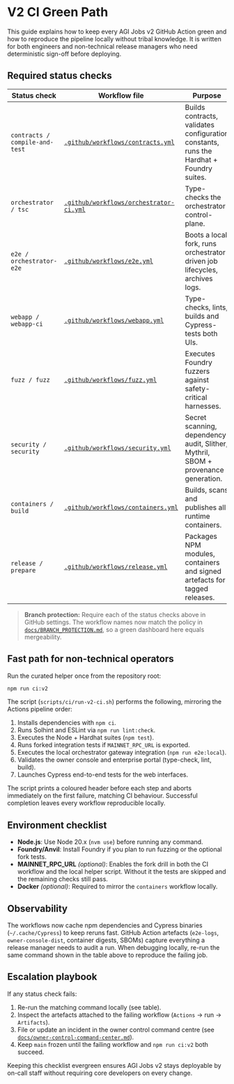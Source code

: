 # V2 CI Green Path

This guide explains how to keep every AGI Jobs v2 GitHub Action green and how to reproduce the pipeline locally without tribal knowledge. It is written for both engineers and non-technical release managers who need deterministic sign-off before deploying.

## Required status checks

| Status check | Workflow file | Purpose | Local command(s) |
| --- | --- | --- | --- |
| `contracts / compile-and-test` | [`.github/workflows/contracts.yml`](../../.github/workflows/contracts.yml) | Builds contracts, validates configuration constants, runs the Hardhat + Foundry suites. | `npm run ci:v2` (runs all checks) or `npm ci && npm test` |
| `orchestrator / tsc` | [`.github/workflows/orchestrator-ci.yml`](../../.github/workflows/orchestrator-ci.yml) | Type-checks the orchestrator control-plane. | `npm ci && npx tsc -p apps/orchestrator/tsconfig.json` |
| `e2e / orchestrator-e2e` | [`.github/workflows/e2e.yml`](../../.github/workflows/e2e.yml) | Boots a local fork, runs orchestrator driven job lifecycles, archives logs. | `npm run e2e:local` (requires Anvil; `npm run test:fork` optional if `MAINNET_RPC_URL` is set) |
| `webapp / webapp-ci` | [`.github/workflows/webapp.yml`](../../.github/workflows/webapp.yml) | Type-checks, lints, builds and Cypress-tests both UIs. | `npm run webapp:typecheck && npm run webapp:lint && npm run webapp:build && npm --prefix apps/enterprise-portal run build && npm run webapp:e2e` |
| `fuzz / fuzz` | [`.github/workflows/fuzz.yml`](../../.github/workflows/fuzz.yml) | Executes Foundry fuzzers against safety-critical harnesses. | `forge test --ffi --fuzz-runs 256 --match-contract 'CommitReveal|Stake|Fee|Slashing'` |
| `security / security` | [`.github/workflows/security.yml`](../../.github/workflows/security.yml) | Secret scanning, dependency audit, Slither, Mythril, SBOM + provenance generation. | `npm run security:audit` plus `slither --config slither.config.json` (see workflow for flags) |
| `containers / build` | [`.github/workflows/containers.yml`](../../.github/workflows/containers.yml) | Builds, scans and publishes all runtime containers. | `docker build` for each target (optional locally) |
| `release / prepare` | [`.github/workflows/release.yml`](../../.github/workflows/release.yml) | Packages NPM modules, containers and signed artefacts for tagged releases. | `npm run release -- --dry-run` (tagged releases only) |

> **Branch protection:** Require each of the status checks above in GitHub settings. The workflow names now match the policy in [`docs/BRANCH_PROTECTION.md`](../BRANCH_PROTECTION.md), so a green dashboard here equals mergeability.

## Fast path for non-technical operators

Run the curated helper once from the repository root:

```bash
npm run ci:v2
```

The script (`scripts/ci/run-v2-ci.sh`) performs the following, mirroring the Actions pipeline order:

1. Installs dependencies with `npm ci`.
2. Runs Solhint and ESLint via `npm run lint:check`.
3. Executes the Node + Hardhat suites (`npm test`).
4. Runs forked integration tests if `MAINNET_RPC_URL` is exported.
5. Executes the local orchestrator gateway integration (`npm run e2e:local`).
6. Validates the owner console and enterprise portal (type-check, lint, build).
7. Launches Cypress end-to-end tests for the web interfaces.

The script prints a coloured header before each step and aborts immediately on the first failure, matching CI behaviour. Successful completion leaves every workflow reproducible locally.

## Environment checklist

- **Node.js**: Use Node 20.x (`nvm use`) before running any command.
- **Foundry/Anvil**: Install Foundry if you plan to run fuzzing or the optional fork tests.
- **MAINNET_RPC_URL** *(optional)*: Enables the fork drill in both the CI workflow and the local helper script. Without it the tests are skipped and the remaining checks still pass.
- **Docker** *(optional)*: Required to mirror the `containers` workflow locally.

## Observability

The workflows now cache npm dependencies and Cypress binaries (`~/.cache/Cypress`) to keep reruns fast. GitHub Action artefacts (`e2e-logs`, `owner-console-dist`, container digests, SBOMs) capture everything a release manager needs to audit a run. When debugging locally, re-run the same command shown in the table above to reproduce the failing job.

## Escalation playbook

If any status check fails:

1. Re-run the matching command locally (see table).
2. Inspect the artefacts attached to the failing workflow (`Actions` → run → `Artifacts`).
3. File or update an incident in the owner control command centre (see [`docs/owner-control-command-center.md`](../owner-control-command-center.md)).
4. Keep `main` frozen until the failing workflow and `npm run ci:v2` both succeed.

Keeping this checklist evergreen ensures AGI Jobs v2 stays deployable by on-call staff without requiring core developers on every change.
